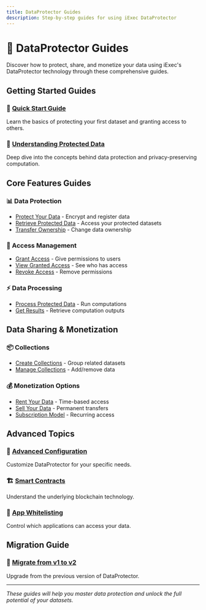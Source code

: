 ```yaml
---
title: DataProtector Guides
description: Step-by-step guides for using iExec DataProtector
---
```


# 📖 DataProtector Guides

Discover how to protect, share, and monetize your data using iExec's
DataProtector technology through these comprehensive guides.

## Getting Started Guides

### 🚀 [Quick Start Guide](/manage_data/dataProtector/getting-started)

Learn the basics of protecting your first dataset and granting access to others.

### 🔐 [Understanding Protected Data](/manage_data/dataProtector/what-is-protected-data)

Deep dive into the concepts behind data protection and privacy-preserving
computation.

## Core Features Guides

### 📊 Data Protection

- [Protect Your Data](/manage_data/dataProtector/dataProtectorCore/protectData) -
  Encrypt and register data
- [Retrieve Protected Data](/manage_data/dataProtector/dataProtectorCore/getProtectedData) -
  Access your protected datasets
- [Transfer Ownership](/manage_data/dataProtector/dataProtectorCore/transferOwnership) -
  Change data ownership

### 🔑 Access Management

- [Grant Access](/manage_data/dataProtector/dataProtectorCore/grantAccess) -
  Give permissions to users
- [View Granted Access](/manage_data/dataProtector/dataProtectorCore/getGrantedAccess) -
  See who has access
- [Revoke Access](/manage_data/dataProtector/dataProtectorCore/revokeAllAccess) -
  Remove permissions

### ⚡ Data Processing

- [Process Protected Data](/manage_data/dataProtector/dataProtectorCore/processProtectedData) -
  Run computations
- [Get Results](/manage_data/dataProtector/dataProtectorCore/getResultFromCompletedTask) -
  Retrieve computation outputs

## Data Sharing & Monetization

### 📦 Collections

- [Create Collections](/manage_data/dataProtector/dataProtectorSharing/collection/createCollection) -
  Group related datasets
- [Manage Collections](/manage_data/dataProtector/dataProtectorSharing/collection/addToCollection) -
  Add/remove data

### 💰 Monetization Options

- [Rent Your Data](/manage_data/dataProtector/dataProtectorSharing/renting) -
  Time-based access
- [Sell Your Data](/manage_data/dataProtector/dataProtectorSharing/selling) -
  Permanent transfers
- [Subscription Model](/manage_data/dataProtector/dataProtectorSharing/subscription) -
  Recurring access

## Advanced Topics

### 🔧 [Advanced Configuration](/manage_data/dataProtector/advanced/advanced-configuration)

Customize DataProtector for your specific needs.

### 🏗️ [Smart Contracts](/manage_data/dataProtector/advanced/dps-smart-contract)

Understand the underlying blockchain technology.

### 📱 [App Whitelisting](/manage_data/dataProtector/advanced/apps-whitelist)

Control which applications can access your data.

## Migration Guide

### 🔄 [Migrate from v1 to v2](/manage_data/dataProtector/migrate-from-v1)

Upgrade from the previous version of DataProtector.

---

_These guides will help you master data protection and unlock the full potential
of your datasets._
